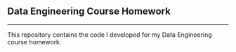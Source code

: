 ## Data Engineering Course Homework
--- 
This repository contains the code I developed for my Data Engineering course homework. 
